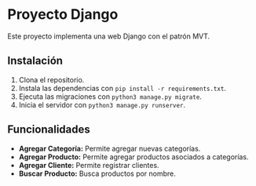 # Proyecto Django

Este proyecto implementa una web Django con el patrón MVT.

## Instalación

1. Clona el repositorio.
2. Instala las dependencias con `pip install -r requirements.txt`.
3. Ejecuta las migraciones con `python3 manage.py migrate`.
4. Inicia el servidor con `python3 manage.py runserver`.

## Funcionalidades

- **Agregar Categoría:** Permite agregar nuevas categorías.
- **Agregar Producto:** Permite agregar productos asociados a categorías.
- **Agregar Cliente:** Permite registrar clientes.
- **Buscar Producto:** Busca productos por nombre.
